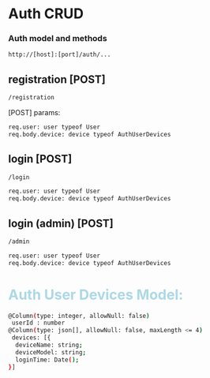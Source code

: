# Auth CRUD
### Auth model and methods
```bash
http://[host]:[port]/auth/...
```
## registration [POST]
```bash
/registration
```
[POST] params:
```bash
req.user: user typeof User
req.body.device: device typeof AuthUserDevices
```

## login [POST]
```bash
/login
```
```bash
req.user: user typeof User
req.body.device: device typeof AuthUserDevices
```

## login (admin) [POST]
```bash
/admin
```
```bash
req.user: user typeof User
req.body.device: device typeof AuthUserDevices
```
# <font color="#ADD8E6">Auth User Devices Model:</font>
```bash
@Column(type: integer, allowNull: false)
 userId : number
@Column(type: json[], allowNull: false, maxLength <= 4) 
 devices: [{
  deviceName: string;
  deviceModel: string;
  loginTime: Date();
}]
```

